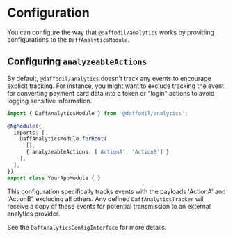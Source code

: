 # Configuration
You can configure the way that `@daffodil/analytics` works by providing configurations to the `DaffAnalyticsModule`. 

## Configuring `analyzeableActions`
By default, `@daffodil/analytics` doesn't track any events to encourage explicit tracking. For instance, you might want to exclude tracking the event for converting payment card data into a token or "login" actions to avoid logging sensitive information.

```ts
import { DaffAnalyticsModule } from '@daffodil/analytics';

@NgModule({
  imports: [
    DaffAnalyticsModule.forRoot(
      [],
      { analyzeableActions: ['ActionA', 'ActionB'] }
    ),
  ],
})
export class YourAppModule { }
```

This configuration specifically tracks events with the payloads 'ActionA' and 'ActionB', excluding all others. Any defined `DaffAnalyticsTracker` will receive a copy of these events for potential transmission to an external analytics provider.

See the `DaffAnalyticsConfigInterface` for more details.
